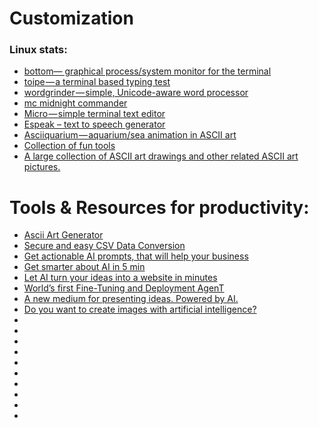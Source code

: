# Customization
### Linux stats:
- [bottom— graphical process/system monitor for the terminal](https://github.com/clementtsang/bottom)
- [toipe — a terminal based typing test](https://github.com/Samyak2/toipe)
- [wordgrinder — simple, Unicode-aware word processor](https://github.com/davidgiven/wordgrinder)
- [mc midnight commander](https://midnight-commander.org/)
- [Micro — simple terminal text editor]()
- [Espeak – text to speech generator](https://github.com/espeak-ng/espeak-ng)
- [Asciiquarium — aquarium/sea animation in ASCII art](https://github.com/cmatsuoka/asciiquarium)
- [Collection of fun tools](https://patorjk.com/)
- [A large collection of ASCII art drawings and other related ASCII art pictures.](https://www.asciiart.eu)

# Tools & Resources for productivity:
- [Ascii Art Generator](https://github.com/topics/ascii-art-generator)
- [Secure and easy CSV Data Conversion](https://www.convertcsv.com)
- [Get actionable AI prompts, that will help your business](https://www.thepromptwarrior.com/subscribe)
- [Get smarter about AI in 5 min](https://www.thedeepview.co/subscribe)
- [Let AI turn your ideas into a website in minutes](https://typedream.com/)
- [World’s first Fine-Tuning and Deployment AgenT](https://t.co/GAK1P5SKIg)
- [A new medium for presenting ideas. Powered by AI.](https://gamma.app/)
- [Do you want to create images with artificial intelligence?](https://stockimg.ai/)
- [](https://t.co/QFAzSWTLIB)
- [](https://t.co/tDRUo4vNlU)
- [](https://t.co/V8VyhEutd9)
- [](https://www.decktopus.com)
- [](https://t.co/MkpBxVvtMa)
- [](https://manytools.org/hacker-tools/ascii-banner/)
- [](https://github.com/beurtschipper/Depix)
- [](https://github.com/Eugeny/tabby)
- [](https://github.com/lltcggie/waifu2x-caffe/releases)
- [](https://github.com/ekzhang/bore)







